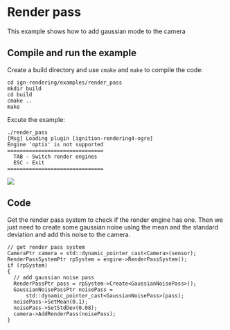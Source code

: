 # Render pass

This example shows how to add gaussian mode to the camera

## Compile and run the example

Create a build directory and use `cmake` and `make` to compile the code:

```{.sh}
cd ign-rendering/examples/render_pass
mkdir build
cd build
cmake ..
make
```
Excute the example:

```{.sh}
./render_pass
[Msg] Loading plugin [ignition-rendering4-ogre]
Engine 'optix' is not supported
===============================
  TAB - Switch render engines  
  ESC - Exit                   
===============================
```

![](img/render_pass.gif)

## Code

Get the render pass system to check if the render engine has one. Then we just need to create some gaussian noise using the mean and the standard deviation and add this noise to the camera.

```{.cpp}
// get render pass system
CameraPtr camera = std::dynamic_pointer_cast<Camera>(sensor);
RenderPassSystemPtr rpSystem = engine->RenderPassSystem();
if (rpSystem)
{
  // add gaussian noise pass
  RenderPassPtr pass = rpSystem->Create<GaussianNoisePass>();
  GaussianNoisePassPtr noisePass =
      std::dynamic_pointer_cast<GaussianNoisePass>(pass);
  noisePass->SetMean(0.1);
  noisePass->SetStdDev(0.08);
  camera->AddRenderPass(noisePass);
}
